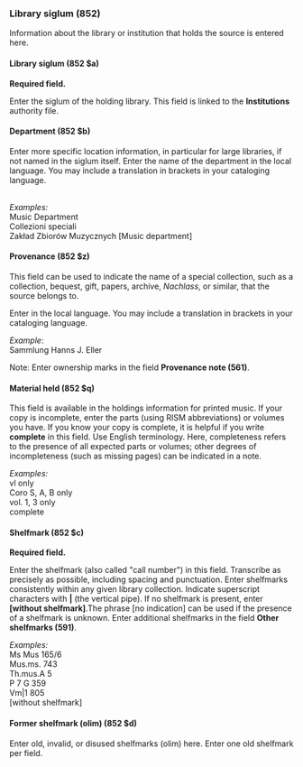 ### **Library siglum (852)**

Information about the library or institution that holds the source is entered here.

#### Library siglum (852 $a)

**Required field.**

Enter the siglum of the holding library. This field is linked to the **Institutions** authority file.

#### Department (852 $b)

Enter more specific location information, in particular for large libraries, if not named in the siglum itself. Enter the name of the department in the local language. You may include a translation in brackets in your cataloging language.

&nbsp;  
_Examples:_  
Music Department  
Collezioni speciali  
Zakład Zbiorów Muzycznych [Music department]

#### Provenance (852 $z)

This field can be used to indicate the name of a special collection, such as a collection, bequest, gift,&nbsp;papers, archive, _Nachlass_, or similar, that the source belongs to.

Enter in the local language. You may include a translation in brackets in your cataloging language.

_Example_:  
Sammlung Hanns J. Eller

Note: Enter ownership marks in the field **Provenance note (561)**.

#### Material held (852 $q)

This field is available in the holdings information for printed music. If your copy is incomplete, enter the parts (using RISM abbreviations) or volumes you have. If you know your copy is complete, it is helpful if you write **complete** in this field. Use English terminology. Here, completeness refers to the presence of all expected parts or volumes; other degrees of incompleteness (such as missing pages) can be indicated in a note.

_Examples:_  
vl only  
Coro S, A, B only  
vol. 1, 3 only  
complete

#### Shelfmark (852 $c)

**Required field.**

Enter the shelfmark (also called "call number") in this field. Transcribe as precisely as possible, including spacing and punctuation. Enter shelfmarks consistently within any given library collection. Indicate superscript characters with **|** (the vertical pipe).&nbsp;If no shelfmark is present, enter **[without shelfmark]**.The phrase [no indication] can be used if the presence of a shelfmark is unknown. Enter additional shelfmarks in the field **Other shelfmarks (591)**.

_Examples:_  
Ms Mus 165/6  
Mus.ms. 743  
Th.mus.A 5  
P 7 G 359  
Vm|1 805  
[without shelfmark]

#### Former shelfmark (olim) (852 $d)

Enter old, invalid, or disused shelfmarks (olim) here. Enter one old shelfmark per field.